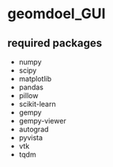 # geomdoel_GUI

## required packages
- numpy
- scipy 
- matplotlib 
- pandas 
- pillow 
- scikit-learn 
- gempy 
- gempy-viewer 
- autograd 
- pyvista 
- vtk 
- tqdm
